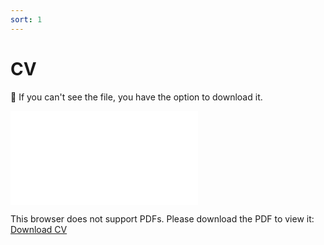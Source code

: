 ```yaml
---
sort: 1
---
```

# CV 

:paperclip: If you can't see the file, you have the option to download it.

<object data="../assets/images/CV_mflorentin_202206.pdf" type="application/pdf" width="800" height="1000">
    <embed src="../assets/images/CV_mflorentin_202206.pdf">
        <p>This browser does not support PDFs. Please download the PDF to view it: 
            <a href="../assets/images/CV_mflorentin_202206.pdf"> Download CV </a>
        </p>
    </embed>
</object>
